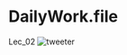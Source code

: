# DailyWork.file
Lec_02
![tweeter](https://github.com/user-attachments/assets/9e80a5fe-6b6d-4607-88c2-39b65f12da13)
